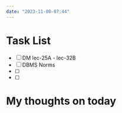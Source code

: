 ```yaml
---
date: "2023-11-08-07:44"
---
```


# Task List

- [ ] DM lec-25A - lec-32B
- [ ] DBMS Norms
- [ ] 
- [ ] 

# My thoughts on today


